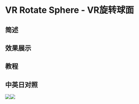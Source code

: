 # VR Rotate Sphere - VR旋转球面

## 简述

## 效果展示

## 教程

## 中英日对照

![](https://mir.yuelili.com/wp-content/uploads/user/AE/effects/AE-Effects-Immersive-Video-VR_Rotate_Sphere.png)![](https://mir.yuelili.com/wp-content/uploads/user/AE/effects/AE-Effects-Immersive-Video-VR_Rotate_Sphere_cn.png)
